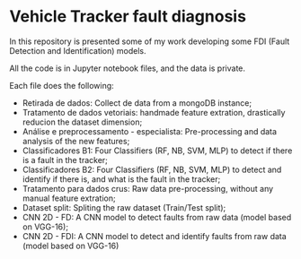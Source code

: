 # Vehicle Tracker fault diagnosis

In this repository is presented some of my work developing some FDI (Fault Detection and Identification) models.

All the code is in Jupyter notebook files, and the data is private.

Each file does the following:
- Retirada de dados: Collect de data from a mongoDB instance;
- Tratamento de dados vetoriais: handmade feature extration, drastically reducion the dataset dimension;
- Análise e preprocessamento - especialista: Pre-processing and data analysis of the new features;
- Classificadores B1: Four Classifiers (RF, NB, SVM, MLP) to detect if there is a fault in the tracker;
- Classificadores B2: Four Classifiers (RF, NB, SVM, MLP) to detect and identify if there is, and what is the fault in the tracker;
- Tratamento para dados crus: Raw data pre-processing, without any manual feature extration;
- Dataset split: Spliting the raw dataset (Train/Test split);
- CNN 2D - FD: A CNN model to detect faults from raw data (model based on VGG-16);
- CNN 2D - FDI: A CNN model to detect and identify faults from raw data (model based on VGG-16)
